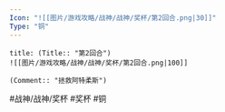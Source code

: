 ```yaml
---
Icon: "![[图片/游戏攻略/战神/战神/奖杯/第2回合.png|30]]"
Type: "铜"
---
```

```ad-common-bronze-trophy
title: (Title:: "第2回合")
![[图片/游戏攻略/战神/战神/奖杯/第2回合.png|100]]

(Comment:: "拯救阿特柔斯")
```

#战神/战神/奖杯 #奖杯 #铜
